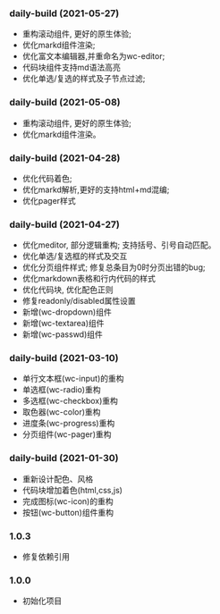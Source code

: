 ### daily-build (2021-05-27)
+ 重构滚动组件, 更好的原生体验;
+ 优化markd组件渲染;
+ 优化富文本编辑器,并重命名为wc-editor;
+ 代码块组件支持md语法高亮
+ 优化单选/复选的样式及子节点过滤;


### daily-build (2021-05-08)
+ 重构滚动组件, 更好的原生体验;
+ 优化markd组件渲染。


### daily-build (2021-04-28)
+ 优化代码着色;
+ 优化markd解析,更好的支持html+md混编;
+ 优化pager样式


### daily-build (2021-04-27)
+ 优化meditor, 部分逻辑重构; 支持括号、引号自动匹配。
+ 优化单选/复选框的样式及交互
+ 优化分页组件样式; 修复总条目为0时分页出错的bug;
+ 优化markdown表格和行内代码的样式
+ 优化代码块, 优化配色正则
+ 修复readonly/disabled属性设置
+ 新增(wc-dropdown)组件
+ 新增(wc-textarea)组件
+ 新增(wc-passwd)组件



### daily-build (2021-03-10)
+ 单行文本框(wc-input)的重构
+ 单选框(wc-radio)重构
+ 多选框(wc-checkbox)重构
+ 取色器(wc-color)重构
+ 进度条(wc-progress)重构
+ 分页组件(wc-pager)重构


### daily-build (2021-01-30)
+ 重新设计配色、风格
+ 代码块增加着色(html,css,js)
+ 完成图标(wc-icon)的重构
+ 按钮(wc-button)组件重构

### 1.0.3
+ 修复依赖引用

### 1.0.0
+ 初始化项目